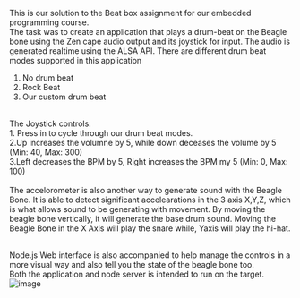 This is our solution to the Beat box assignment for our embedded programming course.
<br />
The task was to create an application that plays a drum-beat on the Beagle bone using the Zen cape audio output and its joystick for input.
The audio is generated realtime using the ALSA API. There are different drum beat modes supported in this application <br />
1. No drum beat<br />
2. Rock Beat<br />
3. Our custom drum beat<br />
<br />
The Joystick controls:<br />
1. Press in to cycle through our drum beat modes.<br />
2.Up increases the volumne by 5, while down deceases the volume by 5 (Min: 40, Max: 300)<br />
3.Left decreases the BPM by 5, Right increases the BPM my 5 (Min: 0, Max: 100)<br />
<br />
The accelorometer is also another way to generate sound with the Beagle Bone. It is able to detect significant accelearations in the 3 axis X,Y,Z, which is what allows
sound to be generating with movement.
By moving the beagle bone vertically, it will generate the base drum sound. Moving the Beagle Bone in the X Axis will play the snare while, Yaxis will play the hi-hat.
<br />
<br />


Node.js Web interface is also accompanied to help manage the controls in a more visual way and also tell you the state of the beagle bone too. <br />
Both the application and node server is intended to run on the target.
 <br />
![image](https://user-images.githubusercontent.com/52853478/117725639-44a9f100-b19a-11eb-8828-af9b58e452f0.png)

 
